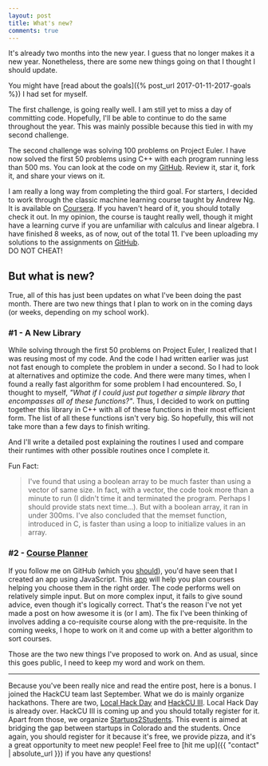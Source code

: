 ```yaml
---
layout: post
title: What's new?
comments: true
---
```


It's already two months into the new year. I guess that no longer makes it a new year.
Nonetheless, there are some new things going on that I thought I should update.
<!--excerpt_ends-->
You might have [read about the goals]({% post_url 2017-01-11-2017-goals %}) I had set for myself.

The first challenge, is going really well. I am still yet to miss a day of committing code.
Hopefully, I'll be able to continue to do the same throughout the year.
This was mainly possible because this tied in with my second challenge.

The second challenge was solving 100 problems on Project Euler.
I have now solved the first 50 problems using C++ with each program running less than 500 ms.
You can look at the code on my [GitHub](https://github.com/AparaV/project-euler).
Review it, star it, fork it, and share your views on it.

I am really a long way from completing the third goal.
For starters, I decided to work through the classic machine learning course taught by Andrew Ng.
It is available on [Coursera](https://www.coursera.org/learn/machine-learning).
If you haven't heard of it, you should totally check it out.
In my opinion, the course is taught really well, though it might have a learning curve if you are unfamiliar with calculus and linear algebra.
I have finished 8 weeks, as of now, out of the total 11.
I've been uploading my solutions to the assignments on [GitHub](https://github.com/AparaV/machine-learning).<br>
DO NOT CHEAT!

## But what is new?

True, all of this has just been updates on what I've been doing the past month.
There are two new things that I plan to work on in the coming days (or weeks, depending on my school work).

### #1 - A New Library

While solving through the first 50 problems on Project Euler, I realized that I was reusing most of my code.
And the code I had written earlier was just not fast enough to complete the problem in under a second.
So I had to look at alternatives and optimize the code.
And there were many times, when I found a really fast algorithm for some problem I had encountered.
So, I thought to myself, *"What if I could just put together a simple library that encompasses all of these functions?"*.
Thus, I decided to work on putting together this library in C++ with all of these functions in their most efficient form.
The list of all these functions isn't very big.
So hopefully, this will not take more than a few days to finish writing.

And I'll write a detailed post explaining the routines I used and compare their runtimes with other possible routines once I complete it.

Fun Fact:
  > I've found that using a boolean array to be much faster than using a vector of same size.
  > In fact, with a vector, the code took more than a minute to run (I didn't time it and terminated the program. Perhaps I should provide stats next time...).
  > But with a boolean array, it ran in under 300ms.
  > I've also concluded that the memset function, introduced in C, is faster than using a loop to initialize values in an array.

### #2 - [Course Planner](https://github.com/AparaV/course-planner)

If you follow me on GitHub (which you [should](https://github.com/AparaV)), you'd have seen that I created an app using JavaScript.
This [app](http://plancourses.herokuapp.com/) will help you plan courses helping you choose them in the right order.
The code performs well on relatively simple input.
But on more complex input, it fails to give sound advice, even though it's logically correct.
That's the reason I've not yet made a post on how awesome it is (or I am).
The fix I've been thinking of involves adding a co-requisite course along with the pre-requisite.
In the coming weeks, I hope to work on it and come up with a better algorithm to sort courses.

Those are the two new things I've proposed to work on.
And as usual, since this goes public, I need to keep my word and work on them.

***

Because you've been really nice and read the entire post, here is a bonus.
I joined the HackCU team last September.
What we do is mainly organize hackathons.
There are two, [Local Hack Day](https://localday2016.hackcu.org/) and [HackCU III](https://hackcu.org/).
Local Hack Day is already over.
HackCU III is coming up and you should totally register for it.
Apart from those, we organize [Startups2Students](https://startups2students.hackcu.org/).
This event is aimed at bridging the gap between startups in Colorado and the students.
Once again, you should register for it because it's free, we provide pizza, and it's a great opportunity to meet new people!
Feel free to [hit me up]({{ "contact" | absolute_url }})  if you have any questions!
